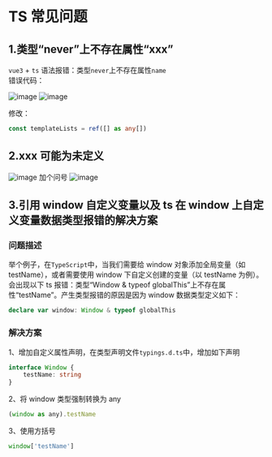 # TS 常见问题

## 1.类型“never”上不存在属性“xxx”

`vue3` + `ts` 语法报错：类型`never`上不存在属性`name`
<br/>
错误代码：

![image](../../../public/不存在属性1.png)
![image](../../../public/不存在属性2.png)

修改：

```ts
const templateLists = ref([] as any[])
```

## 2.xxx 可能为未定义

![image](../../../public/可能为未定义1.png)
加个问号
![image](../../../public/可能为未定义2.png)

## 3.引用 window 自定义变量以及 ts 在 window 上自定义变量数据类型报错的解决方案

### 问题描述

举个例子，在`TypeScript`中，当我们需要给 window 对象添加全局变量（如 testName），或者需要使用 window 下自定义创建的变量（以 testName 为例）。会出现以下 ts 报错：类型“Window & typeof globalThis”上不存在属性“testName”。产生类型报错的原因是因为 window 数据类型定义如下：

```ts
declare var window: Window & typeof globalThis
```

### 解决方案

1、增加自定义属性声明，在类型声明文件`typings.d.ts`中，增加如下声明

```ts
interface Window {
    testName: string
}
```

2、将 window 类型强制转换为 any

```js
(window as any).testName
```

3、使用方括号

```ts
window['testName']
```
